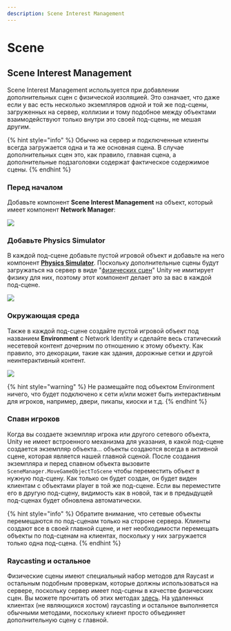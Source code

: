 ```yaml
---
description: Scene Interest Management
---
```


# Scene

## Scene Interest Management

Scene Interest Management используется при добавлении дополнительных сцен с физической изоляцией. Это означает, что даже если у вас есть несколько экземпляров одной и той же под-сцены, загруженных на сервер, коллизии и тому подобное между объектами взаимодействуют только внутри это своей под-сцены, не мешая другим.

{% hint style="info" %}
Обычно на сервер и подключенные клиенты всегда загружается одна и та же основная сцена. В случае дополнительных сцен это, как правило, главная сцена, а дополнительные подзаголовки содержат фактическое содержимое сцены.
{% endhint %}

### Перед началом

Добавьте компонент **Scene Interest Management** на объект, который имеет компонент **Network Manager**:

![](<../../.gitbook/assets/image (18).png>)

### Добавьте Physics Simulator

В каждой под-сцене добавьте пустой игровой объект и добавьте на него компонент [**Physics Simulator**](https://github.com/MirrorNetworking/Mirror/blob/master/Assets/Mirror/Examples/MultipleAdditiveScenes/Scripts/PhysicsSimulator.cs). Поскольку дополнительные сцены будут загружаться на сервер в виде "[физических сцен](https://docs.unity3d.com/ScriptReference/PhysicsScene.html)" Unity не имитирует физику для них, поэтому этот компонент делает это за вас в каждой под-сцене.

![](<../../.gitbook/assets/image (115).png>)

### Окружающая среда

Также в каждой под-сцене создайте пустой игровой объект под названием **Environment** с Network Identity и сделайте весь статический несетевой контент дочерним по отношению к этому объекту. Как правило, это декорации, такие как здания, дорожные сетки и другой неинтерактивный контент.

![](<../../.gitbook/assets/image (37) (1).png>)

{% hint style="warning" %}
Не размещайте под объектом Environment ничего, что будет подключено к сети и/или может быть интерактивным для игроков, например, двери, пикапы, киоски и т.д.
{% endhint %}

### Спавн игроков

Когда вы создаете экземпляр игрока или другого сетевого объекта, Unity не имеет встроенного механизма для указания, в какой под-сцене создается экземпляр объекта... объекты создаются всегда в активной сцене, которая является нашей главной сценой. После создания экземпляра и перед спавном объекта вызовите `SceneManager.MoveGameObjectToScene` чтобы переместить объект в нужную под-сцену. Как только он будет создан, он будет виден клиентам с объектами player в той же под-сцене. Если вы переместите его в другую под-сцену, видимость как в новой, так и в предыдущей под-сценах будет обновлена автоматически.

{% hint style="info" %}
Обратите внимание, что сетевые объекты перемещаются по под-сценам только на стороне сервера. Клиенты создают все в своей главной сцене, и нет необходимости перемещать объекты по под-сценам на клиентах, поскольку у них загружается только одна под-сцена.
{% endhint %}

### Raycasting и остальное

Физические сцены имеют специальный набор методов для Raycast и остальным подобным проверкам, которые должны использоваться на сервере, поскольку сервер имеет под-сцены в качестве физических сцен. Вы можете прочитать об этих методах [здесь](https://docs.unity3d.com/ScriptReference/PhysicsScene.html). На удаленных клиентах (не являющихся хостом) raycasting и остальное выполняется обычными методами, поскольку клиент просто объединяет дополнительную сцену с главной.
